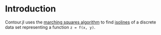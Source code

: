 # Introduction

Contour.jl uses the [marching squares algorithm](http://en.wikipedia.org/wiki/Marching_squares)
to find [isolines](https://en.wikipedia.org/wiki/Contour_line) of a discrete
data set representing a function ``z = f(x, y)``.

